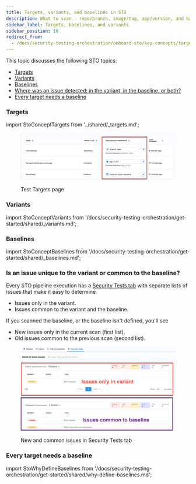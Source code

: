 ```yaml
---
title: Targets, variants, and baselines in STO
description: What to scan - repo/branch, image/tag, app/version, and baseline (root) element.
sidebar_label: Targets, baselines, and variants
sidebar_position: 10
redirect_from:
  - /docs/security-testing-orchestration/onboard-sto/key-concepts/targets-and-baselines
---
```


This topic discusses the following STO topics:
- [Targets](#targets)
- [Variants](#variants)
- [Baselines](#baselines)
- [Where was an issue detected: in the variant, in the baseline, or both?](#where-was-an-issue-detected-in-the-variant-in-the-baseline-or-both)
- [Every target needs a baseline](#every-target-needs-a-baseline)


### Targets


import StoConceptTargets from '../shared/_targets.md';


<StoConceptTargets />

<figure>

![Targets and baselines in the Test Targets page](../static/targets-and-baselines.png)

<figcaption>Test Targets page</figcaption>
</figure>

### Variants


import StoConceptVariants from '/docs/security-testing-orchestration/get-started/shared/_variants.md';


<StoConceptVariants />

### Baselines


import StoConceptBaselines from '/docs/security-testing-orchestration/get-started/shared/_baselines.md';


<StoConceptBaselines />

### Is an issue unique to the variant or common to the baseline? 

Every STO pipeline execution has a [Security Tests tab](/docs/security-testing-orchestration/view-security-test-results/view-scan-results) with separate lists of issues that make it easy to determine

- Issues only in the variant.
- Issues common to the variant and the baseline.

If you scanned the baseline, or the baseline isn't defined, you'll see
  - New issues only in the current scan (first list).
  - Old issues common to the previous scan (second list). 

<figure>


![Targets and baselines in the Test Targets page](../static/new-vs-common-issues-in-security-test-results.png)

<figcaption>New and common issues in Security Tests tab</figcaption>
</figure>


### Every target needs a baseline

import StoWhyDefineBaselines from '/docs/security-testing-orchestration/get-started/shared/why-define-baselines.md';

<StoWhyDefineBaselines />



